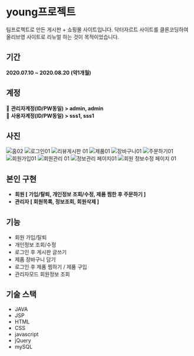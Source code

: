# young프로젝트

팀프로젝트로 만든 게시판 + 쇼핑몰 사이트입니다.
닥터자르트 사이트를 클론코딩하여 올리브영 사이트로 리뉴얼 하는 것이 목적이었습니다.       




## 기간
**2020.07.10   ~   2020.08.20  (약1개월)**         




## 계정        

🧐  **관리자계정(ID/PW동일)    >    admin,  admin**        
🙂  **사용자계정(ID/PW동일)    >    sss1,  sss1**        




## 사진

![홈02](https://user-images.githubusercontent.com/62224851/97671083-ebfeea80-1aca-11eb-8282-abef8eb7ec31.png)
![로그인01](https://user-images.githubusercontent.com/62224851/97671119-fe792400-1aca-11eb-9ffc-9ea6a2f7c1fb.png)
![리뷰게시판 01](https://user-images.githubusercontent.com/62224851/97671140-0933b900-1acb-11eb-9371-784e8c80b418.png)
![제품01](https://user-images.githubusercontent.com/62224851/97671162-12248a80-1acb-11eb-9e45-e3f183bfdca4.png)
![장바구니01](https://user-images.githubusercontent.com/62224851/97671185-1a7cc580-1acb-11eb-9e90-7f29c23fbc43.png)
![주문하기01](https://user-images.githubusercontent.com/62224851/97671206-22d50080-1acb-11eb-9502-a98879664691.png)
![회원가입01](https://user-images.githubusercontent.com/62224851/97671221-2b2d3b80-1acb-11eb-8f4b-127303299ce2.png)
![회원관리 01](https://user-images.githubusercontent.com/62224851/97671251-354f3a00-1acb-11eb-98c5-5015e48ace87.png)
![정보관리 페이지01](https://user-images.githubusercontent.com/62224851/97671272-3e400b80-1acb-11eb-9a99-0f31140bb19b.png)
![회원 정보수정 페이지 01](https://user-images.githubusercontent.com/62224851/97671280-45671980-1acb-11eb-9e05-1731f967b46c.png)        




## 본인 구현    

- **회원    [ 가입/탈퇴, 개인정보 조회/수정, 제품 찜한 후 주문하기 ]**
- **관리자  [ 회원목록, 정보조회, 회원삭제 ]**     




## 기능     

- 회원 가입/탈퇴
- 개인정보 조회/수정
- 로그인 후 게시판 글쓰기
- 제품 장바구니 담기
- 로그인 후 제품 찜하기 / 제품 구입
- 관리자모드 회원정보 조회     




## 기술 스택     

- JAVA
- JSP
- HTML
- CSS
- javascript
- jQuery
- mySQL
